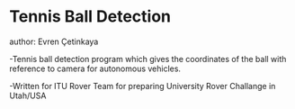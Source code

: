 # Tennis Ball Detection

author: Evren Çetinkaya

-Tennis ball detection program which gives the coordinates of the ball with reference to camera for autonomous vehicles.

-Written for ITU Rover Team for preparing University Rover Challange in Utah/USA
